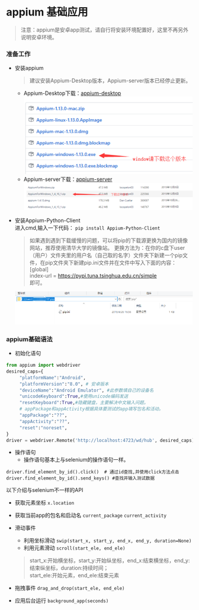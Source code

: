 # appium 基础应用
 > 注意：appium是安卓app测试，请自行将安装环境配置好，这里不再另外说明安卓环境。
### 准备工作
   - 安装appium
     > 建议安装Appium-Desktop版本，Appium-server版本已经停止更新。
        - Appium-Desktop下载：[appium-desktop](https://github.com/appium/appium-desktop/releases)<br>
        ![下载提示](../image/appium-desktop.png)
        - Appium-server下载：[appium-server](https://bitbucket.org/appium/appium.app/downloads/)<br>
        ![下载提示](../image/appium-server.png)
        
   - 安装Appium-Python-Client<br>
       进入cmd,输入一下代码：
       ```pip install Appium-Python-Client```
       >如果遇到遇到下载缓慢的问题，可以将pip的下载源更换为国内的镜像网站，推荐使用清华大学的镜像站。
       更换方法为：在你的c盘下user（用户）文件夹里的用户名（自己取的名字）文件夹下新建一个pip文件，在pip文件夹下新建pip.ini文件并在文件中写入下面的内容：<br>
       \[global]<br>
        index-url = https://pypi.tuna.tsinghua.edu.cn/simple<br>
        即可。
       
      ![图片提示](../image/pip换源.png)
      
### appium基础语法
   - 初始化语句 
```python
from appium import webdriver
desired_caps={
     "platformName":"Android",
     "platformVersion":"8.0", # 安卓版本
     "deviceName":"Android Emulator", #此参数填自己的设备名
     "unicodeKeyboard":True,#使用unicode编码发送
     "resetKeyboard":True,#隐藏键盘，主要解决中文输入问题。
     # appPackage和appActivity根据具体要测试的app填写包名和活动。
     "appPackage":"??",
     "appActivity":"??",
     "reset":"noreset",
}
driver = webdriver.Remote('http://localhost:4723/wd/hub', desired_caps)# 启动appium
```
 - 操作语句
   - 操作语句基本上与selenium的操作语句一样。
 ```
driver.find_element_by_id().click()  # 通过id查找,并使用click方法点击
driver.find_element_by_id().send_keys() #查找并输入测试数据
```

以下介绍与selenium不一样的API

- 获取元素坐标
    `x.location`
- 获取当前app的包名和启动名
    `current_package` `current_activity`
- 滑动事件
    - 利用坐标滑动
    `swip(start_x, start_y, end_x, end_y, duration=None)`
    - 利用元素滑动
    `scroll(start_ele, end_ele)`
    >start_x:开始横坐标，start_y:开始纵坐标，end_x:结束横坐标，end_y:结束纵坐标，duration:持续时间；<br>
     start_ele:开始元素，end_ele:结束元素
     
- 拖拽事件
    `drag_and_drop(start_ele, end_ele)`
    
- 应用后台运行
    `background_app(seconds)`